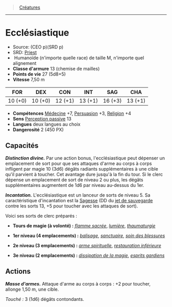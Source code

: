 ﻿---
!MonsterItem
Family: MonsterHD
Type: Humanoïde (n'importe quelle race)
Size: M
Alignment: n'importe quel alignement
ArmorClass: 13 (chemise de mailles)
HitPoints: 27 (5d8+5)
Speed: 7,50 m
Strength: 10 (+0)
Dexterity: 10 (+0)
Constitution: 12 (+1)
Intelligence: 13 (+1)
Wisdom: 16 (+3)
Charisma: 13 (+1)
Skills: '[Médecine](hd_abilities_wisdom_medecine.md) +7, [Persuasion](hd_abilities_charisma_persuasion.md) +3, [Religion](hd_abilities_intelligence_religion.md) +4'
Senses: '[Perception passive](hd_abilities_dexterity_perception_passive.md) 13'
Languages: deux langues au choix
Challenge: 2 (450 PX)
Id: monsters_hd.md#ecclésiastique
ParentLink: monsters_hd.md#créatures
Name: Ecclésiastique
ParentName: Créatures
NameLevel: 1
AltName: '[Priest](srd_monsters_priest.md)'
Source: (CEO p)(SRD p)
Attributes:
  Name: Ecclésiastique
  Markdown: >+
    # <!--Name-->Ecclésiastique<!--/Name-->


    - Source: <!--Source-->(CEO p)(SRD p)<!--/Source-->

    - SRD: <!--AltName-->[Priest](srd_monsters_priest.md)<!--/AltName-->

    -  <!--Type-->Humanoïde (n'importe quelle race)<!--/Type--> de taille <!--Size-->M<!--/Size-->, <!--Alignment-->n'importe quel alignement<!--/Alignment-->

    - **Classe d'armure** <!--ArmorClass-->13 (chemise de mailles)<!--/ArmorClass-->

    - **Points de vie** <!--HitPoints-->27 (5d8+5)<!--/HitPoints-->

    - **Vitesse** <!--Speed-->7,50 m<!--/Speed-->


    |FOR|DEX|CON|INT|SAG|CHA|

    |---|---|---|---|---|---|

    |<!--Strength-->10 (+0)<!--/Strength-->|<!--Dexterity-->10 (+0)<!--/Dexterity-->|<!--Constitution-->12 (+1)<!--/Constitution-->|<!--Intelligence-->13 (+1)<!--/Intelligence-->|<!--Wisdom-->16 (+3)<!--/Wisdom-->|<!--Charisma-->13 (+1)<!--/Charisma-->|


    - **Compétences** <!--Skills-->[Médecine](hd_abilities_wisdom_medecine.md) +7, [Persuasion](hd_abilities_charisma_persuasion.md) +3, [Religion](hd_abilities_intelligence_religion.md) +4<!--/Skills-->

    - **Sens** <!--Senses-->[Perception passive](hd_abilities_dexterity_perception_passive.md) 13<!--/Senses-->

    - **Langues** <!--Languages-->deux langues au choix<!--/Languages-->

    - **Dangerosité** <!--Challenge-->2 (450 PX)<!--/Challenge-->


    ## Capacités


    **_Distinction divine._** Par une action bonus, l'ecclésiastique peut dépenser un emplacement de sort pour que ses attaques d'arme au corps à corps infligent par magie 10 (3d6) dégâts radiants supplémentaires à une cible qu'il parvient à toucher. Cet avantage dure jusqu'à la fin du tour. Si le clerc dépense un emplacement de sort de niveau 2 ou plus, les dégâts supplémentaires augmentent de 1d6 par niveau au-dessus du 1er.


    **_Incantation._** L'ecclésiastique est un lanceur de sorts de niveau 5. Sa caractéristique d'incantation est la [Sagesse](hd_abilities_wisdom.md) (DD du [jet de sauvegarde](hd_abilities_jets_de_sauvegarde.md) contre les sorts 13, +5 pour toucher avec les attaques de sort).


    Voici ses sorts de clerc préparés :


    * **Tours de magie (à volonté) :** _[flamme sacrée](hd_spells_flamme_sacree.md)_, _[lumière](hd_spells_lumiere.md)_, _[thaumaturgie](hd_spells_thaumaturgie.md)_


    * **1er niveau (4 emplacements) :** _[balisage](hd_spells_balisage.md)_, _[sanctuaire](hd_spells_sanctuaire.md)_, _[soin des blessures](hd_spells_soin_des_blessures.md)_


    * **2e niveau (3 emplacements) :** _[arme spirituelle](hd_spells_arme_spirituelle.md)_, _[restauration inférieure](hd_spells_restauration_inferieure.md)_


    * **3e niveau (2 emplacements) :** _[dissipation de la magie](hd_spells_dissipation_de_la_magie.md)_, _[esprits gardiens](hd_spells_esprits_gardiens.md)_


    ## Actions


    **_Masse d'armes._** Attaque d'arme au corps à corps : +2 pour toucher, allonge 1,50 m, une cible.


    _Touché :_ 3 (1d6) dégâts contondants.

  Source: (CEO p)(SRD p)
  AltName: '[Priest](srd_monsters_priest.md)'
  Type: Humanoïde (n'importe quelle race)
  Size: M
  Alignment: n'importe quel alignement
  ArmorClass: 13 (chemise de mailles)
  HitPoints: 27 (5d8+5)
  Speed: 7,50 m
  Strength: 10 (+0)
  Dexterity: 10 (+0)
  Constitution: 12 (+1)
  Intelligence: 13 (+1)
  Wisdom: 16 (+3)
  Charisma: 13 (+1)
  Skills: '[Médecine](hd_abilities_wisdom_medecine.md) +7, [Persuasion](hd_abilities_charisma_persuasion.md) +3, [Religion](hd_abilities_intelligence_religion.md) +4'
  Senses: '[Perception passive](hd_abilities_dexterity_perception_passive.md) 13'
  Languages: deux langues au choix
  Challenge: 2 (450 PX)
AttributesDictionary: >+
  Name: Ecclésiastique

  Markdown: >+

    # <!--Name-->Ecclésiastique<!--/Name-->





    - Source: <!--Source-->(CEO p)(SRD p)<!--/Source-->



    - SRD: <!--AltName-->[Priest](srd_monsters_priest.md)<!--/AltName-->



    -  <!--Type-->Humanoïde (n'importe quelle race)<!--/Type--> de taille <!--Size-->M<!--/Size-->, <!--Alignment-->n'importe quel alignement<!--/Alignment-->



    - **Classe d'armure** <!--ArmorClass-->13 (chemise de mailles)<!--/ArmorClass-->



    - **Points de vie** <!--HitPoints-->27 (5d8+5)<!--/HitPoints-->



    - **Vitesse** <!--Speed-->7,50 m<!--/Speed-->





    |FOR|DEX|CON|INT|SAG|CHA|



    |---|---|---|---|---|---|



    |<!--Strength-->10 (+0)<!--/Strength-->|<!--Dexterity-->10 (+0)<!--/Dexterity-->|<!--Constitution-->12 (+1)<!--/Constitution-->|<!--Intelligence-->13 (+1)<!--/Intelligence-->|<!--Wisdom-->16 (+3)<!--/Wisdom-->|<!--Charisma-->13 (+1)<!--/Charisma-->|





    - **Compétences** <!--Skills-->[Médecine](hd_abilities_wisdom_medecine.md) +7, [Persuasion](hd_abilities_charisma_persuasion.md) +3, [Religion](hd_abilities_intelligence_religion.md) +4<!--/Skills-->



    - **Sens** <!--Senses-->[Perception passive](hd_abilities_dexterity_perception_passive.md) 13<!--/Senses-->



    - **Langues** <!--Languages-->deux langues au choix<!--/Languages-->



    - **Dangerosité** <!--Challenge-->2 (450 PX)<!--/Challenge-->





    ## Capacités





    **_Distinction divine._** Par une action bonus, l'ecclésiastique peut dépenser un emplacement de sort pour que ses attaques d'arme au corps à corps infligent par magie 10 (3d6) dégâts radiants supplémentaires à une cible qu'il parvient à toucher. Cet avantage dure jusqu'à la fin du tour. Si le clerc dépense un emplacement de sort de niveau 2 ou plus, les dégâts supplémentaires augmentent de 1d6 par niveau au-dessus du 1er.





    **_Incantation._** L'ecclésiastique est un lanceur de sorts de niveau 5. Sa caractéristique d'incantation est la [Sagesse](hd_abilities_wisdom.md) (DD du [jet de sauvegarde](hd_abilities_jets_de_sauvegarde.md) contre les sorts 13, +5 pour toucher avec les attaques de sort).





    Voici ses sorts de clerc préparés :





    * **Tours de magie (à volonté) :** _[flamme sacrée](hd_spells_flamme_sacree.md)_, _[lumière](hd_spells_lumiere.md)_, _[thaumaturgie](hd_spells_thaumaturgie.md)_





    * **1er niveau (4 emplacements) :** _[balisage](hd_spells_balisage.md)_, _[sanctuaire](hd_spells_sanctuaire.md)_, _[soin des blessures](hd_spells_soin_des_blessures.md)_





    * **2e niveau (3 emplacements) :** _[arme spirituelle](hd_spells_arme_spirituelle.md)_, _[restauration inférieure](hd_spells_restauration_inferieure.md)_





    * **3e niveau (2 emplacements) :** _[dissipation de la magie](hd_spells_dissipation_de_la_magie.md)_, _[esprits gardiens](hd_spells_esprits_gardiens.md)_





    ## Actions





    **_Masse d'armes._** Attaque d'arme au corps à corps : +2 pour toucher, allonge 1,50 m, une cible.





    _Touché :_ 3 (1d6) dégâts contondants.



  Source: (CEO p)(SRD p)

  AltName: '[Priest](srd_monsters_priest.md)'

  Type: Humanoïde (n'importe quelle race)

  Size: M

  Alignment: n'importe quel alignement

  ArmorClass: 13 (chemise de mailles)

  HitPoints: 27 (5d8+5)

  Speed: 7,50 m

  Strength: 10 (+0)

  Dexterity: 10 (+0)

  Constitution: 12 (+1)

  Intelligence: 13 (+1)

  Wisdom: 16 (+3)

  Charisma: 13 (+1)

  Skills: '[Médecine](hd_abilities_wisdom_medecine.md) +7, [Persuasion](hd_abilities_charisma_persuasion.md) +3, [Religion](hd_abilities_intelligence_religion.md) +4'

  Senses: '[Perception passive](hd_abilities_dexterity_perception_passive.md) 13'

  Languages: deux langues au choix

  Challenge: 2 (450 PX)

---
> [Créatures](hd_monsters.md)

---

# Ecclésiastique

- Source: (CEO p)(SRD p)
- SRD: [Priest](srd_monsters_priest.md)
-  Humanoïde (n'importe quelle race) de taille M, n'importe quel alignement
- **Classe d'armure** 13 (chemise de mailles)
- **Points de vie** 27 (5d8+5)
- **Vitesse** 7,50 m

|FOR|DEX|CON|INT|SAG|CHA|
|---|---|---|---|---|---|
|10 (+0)|10 (+0)|12 (+1)|13 (+1)|16 (+3)|13 (+1)|

- **Compétences** [Médecine](hd_abilities_wisdom_medecine.md) +7, [Persuasion](hd_abilities_charisma_persuasion.md) +3, [Religion](hd_abilities_intelligence_religion.md) +4
- **Sens** [Perception passive](hd_abilities_dexterity_perception_passive.md) 13
- **Langues** deux langues au choix
- **Dangerosité** 2 (450 PX)

## Capacités

**_Distinction divine._** Par une action bonus, l'ecclésiastique peut dépenser un emplacement de sort pour que ses attaques d'arme au corps à corps infligent par magie 10 (3d6) dégâts radiants supplémentaires à une cible qu'il parvient à toucher. Cet avantage dure jusqu'à la fin du tour. Si le clerc dépense un emplacement de sort de niveau 2 ou plus, les dégâts supplémentaires augmentent de 1d6 par niveau au-dessus du 1er.

**_Incantation._** L'ecclésiastique est un lanceur de sorts de niveau 5. Sa caractéristique d'incantation est la [Sagesse](hd_abilities_wisdom.md) (DD du [jet de sauvegarde](hd_abilities_jets_de_sauvegarde.md) contre les sorts 13, +5 pour toucher avec les attaques de sort).

Voici ses sorts de clerc préparés :

* **Tours de magie (à volonté) :** _[flamme sacrée](hd_spells_flamme_sacree.md)_, _[lumière](hd_spells_lumiere.md)_, _[thaumaturgie](hd_spells_thaumaturgie.md)_

* **1er niveau (4 emplacements) :** _[balisage](hd_spells_balisage.md)_, _[sanctuaire](hd_spells_sanctuaire.md)_, _[soin des blessures](hd_spells_soin_des_blessures.md)_

* **2e niveau (3 emplacements) :** _[arme spirituelle](hd_spells_arme_spirituelle.md)_, _[restauration inférieure](hd_spells_restauration_inferieure.md)_

* **3e niveau (2 emplacements) :** _[dissipation de la magie](hd_spells_dissipation_de_la_magie.md)_, _[esprits gardiens](hd_spells_esprits_gardiens.md)_

## Actions

**_Masse d'armes._** Attaque d'arme au corps à corps : +2 pour toucher, allonge 1,50 m, une cible.

_Touché :_ 3 (1d6) dégâts contondants.

